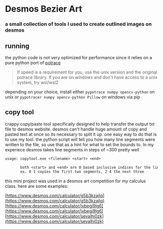 # Desmos Bezier Art

### a small collection of tools I used to create outlined images on desmos

## running

the python code is not very optimized for performance since it relies on a pure python port of [potrace](https://github.com/tatarize/potrace)

> If speed is a requirement for you, use the unix version and the original potrace library.
> If you are on windows and don't have access to a unix system, try wsl/wsl2

depending on your choice, install either `pypotrace numpy opencv-python` on unix or `pypotracer numpy opencv-python Pillow` on windows via pip

## copy tool

crappy copy/paste tool specifically designed to help transfer the output txt file to desmos website.
desmos can't handle huge amount of copy and pasted text at once so its necessary to split it up.
one easy way to do that is to use my tool.
the python script will tell you how many line segments were written to the file, so use that as a hint for
what to set the bounds to. In my experiece desmos takes line segments in steps of ~300 pretty well

```txt
usage: copytool.exe <filename> <start> <end>

       both <start> and <end> are 0 based inclusive indices for the line segments
       ex. 0 1 copies the first two segments, 2 4 the next three
```

this mini project was used in a desmos art competition for my calculus class.
here are some examples:

[https://www.desmos.com/calculator/g5b3kzajlq](https://www.desmos.com/calculator/g5b3kzajlq)
[https://www.desmos.com/calculator/jxbegj9lg6](https://www.desmos.com/calculator/jxbegj9lg6)
[https://www.desmos.com/calculator/sevalhi0zk](https://www.desmos.com/calculator/sevalhi0zk)
